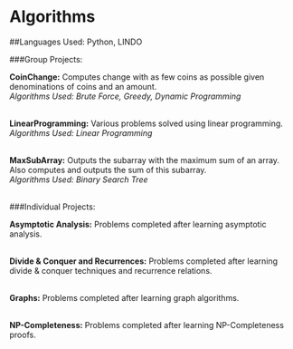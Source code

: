 # Algorithms
##Languages Used: Python, LINDO

###Group Projects:

<b>CoinChange:</b> Computes change with as few coins as possible given denominations of coins and an amount.<br>
*Algorithms Used: Brute Force, Greedy, Dynamic Programming*<br><br>

<b>LinearProgramming:</b> Various problems solved using linear programming.<br>
*Algorithms Used: Linear Programming*<br><br>

<b>MaxSubArray:</b> Outputs the subarray with the maximum sum of an array. Also computes and outputs the sum of this subarray.<br>
*Algorithms Used: Binary Search Tree*<br><br>

###Individual Projects:

<b>Asymptotic Analysis:</b> Problems completed after learning asymptotic analysis.<br><br>

<b>Divide & Conquer and Recurrences:</b> Problems completed after learning divide & conquer techniques and recurrence relations.<br><br>

<b>Graphs:</b> Problems completed after learning graph algorithms.<br><br>

<b>NP-Completeness:</b> Problems completed after learning NP-Completeness proofs.<br><br>
